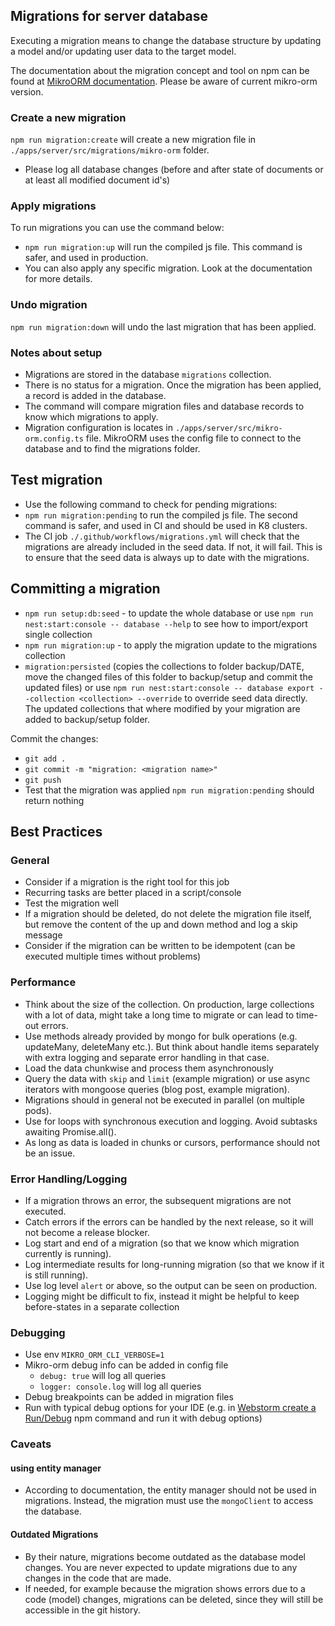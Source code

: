 ## Migrations for server database

Executing a migration means to change the database structure by updating a model and/or updating user data to the target model.

The documentation about the migration concept and tool on npm can be found at [MikroORM documentation](https://mikro-orm.io/docs/migrations). Please be aware of current mikro-orm version.

### Create a new migration

`npm run migration:create` will create a new migration file in `./apps/server/src/migrations/mikro-orm` folder.

- Please log all database changes (before and after state of documents or at least all modified document id's)

### Apply migrations

To run migrations you can use the command below:

- `npm run migration:up` will run the compiled js file. This command is safer, and used in production.
- You can also apply any specific migration. Look at the documentation for more details.

### Undo migration

`npm run migration:down` will undo the last migration that has been applied.

### Notes about setup

- Migrations are stored in the database `migrations` collection.
- There is no status for a migration. Once the migration has been applied, a record is added in the database.
- The command will compare migration files and database records to know which migrations to apply.
- Migration configuration is locates in `./apps/server/src/mikro-orm.config.ts` file. MikroORM uses the config file to connect to the database and to find the migrations folder.

## Test migration

- Use the following command to check for pending migrations:
- `npm run migration:pending` to run the compiled js file. The second command is safer, and used in CI and should be used in K8 clusters.
- The CI job `./.github/workflows/migrations.yml` will check that the migrations are already included in the seed data. If not, it will fail. This is to ensure that the seed data is always up to date with the migrations.

## Committing a migration

- `npm run setup:db:seed` - to update the whole database
  or use `npm run nest:start:console -- database --help` to see how to import/export single collection
- `npm run migration:up` - to apply the migration update to the migrations collection
- `migration:persisted` (copies the collections to folder backup/DATE, move the changed files of this folder to backup/setup and commit the updated files)
  or use `npm run nest:start:console -- database export --collection <collection> --override` to override seed data directly.
  The updated collections that where modified by your migration are added to backup/setup folder.

Commit the changes:

- `git add .`
- `git commit -m "migration: <migration name>"`
- `git push`
- Test that the migration was applied `npm run migration:pending` should return nothing

## Best Practices

### General

- Consider if a migration is the right tool for this job
- Recurring tasks are better placed in a script/console
- Test the migration well
- If a migration should be deleted, do not delete the migration file itself, but remove the content of the up and down method and log a skip message
- Consider if the migration can be written to be idempotent (can be executed multiple times without problems)

### Performance

- Think about the size of the collection. On production, large collections with a lot of data, might take a long time to migrate or can lead to time-out errors.
- Use methods already provided by mongo for bulk operations (e.g. updateMany, deleteMany etc.). But think about handle items separately with extra logging and separate error handling in that case.
- Load the data chunkwise and process them asynchronously
- Query the data with `skip` and `limit` (example migration) or use async iterators with mongoose queries (blog post, example migration).
- Migrations should in general not be executed in parallel (on multiple pods).
- Use for loops with synchronous execution and logging. Avoid subtasks awaiting Promise.all().
- As long as data is loaded in chunks or cursors, performance should not be an issue.

### Error Handling/Logging

- If a migration throws an error, the subsequent migrations are not executed.
- Catch errors if the errors can be handled by the next release, so it will not become a release blocker.
- Log start and end of a migration (so that we know which migration currently is running).
- Log intermediate results for long-running migration (so that we know if it is still running).
- Use log level `alert` or above, so the output can be seen on production.
- Logging might be difficult to fix, instead it might be helpful to keep before-states in a separate collection

### Debugging

- Use env `MIKRO_ORM_CLI_VERBOSE=1`
- Mikro-orm debug info can be added in config file
  - `debug: true` will log all queries
  - `logger: console.log` will log all queries
- Debug breakpoints can be added in migration files
- Run with typical debug options for your IDE (e.g. in [Webstorm create a Run/Debug](https://blog.jetbrains.com/webstorm/2018/01/how-to-debug-with-webstorm/#prepare_for_debugging_create_a_run_debug_configuration) npm command and run it with debug options)

### Caveats

#### using entity manager

- According to documentation, the entity manager should not be used in migrations. Instead, the migration must use the `mongoClient` to access the database.

#### Outdated Migrations

- By their nature, migrations become outdated as the database model changes. You are never expected to update migrations due to any changes in the code that are made.
- If needed, for example because the migration shows errors due to a code (model) changes, migrations can be deleted, since they will still be accessible in the git history.
